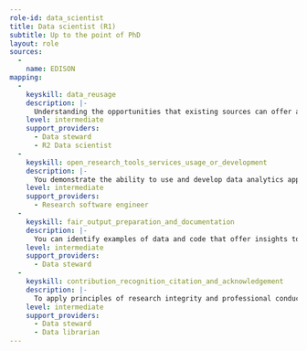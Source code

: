 ```yaml
---
role-id: data_scientist
title: Data scientist (R1)
subtitle: Up to the point of PhD
layout: role
sources: 
  - 
    name: EDISON
mapping: 
  - 
    keyskill: data_reusage
    description: |-
      Understanding the opportunities that existing sources can offer as raw material for your own research, you can demonstrate the skills to find, access, integrate and reuse data from these sources.  Datasets may come from publicly available repositories in your own domain or from others. They may also come from your network of collaborators. You seek advice from postgraduate data scientists, data steward, data librarian or archivist where appropriate, to broaden the opportunities available to you. You seek their assistance to make data actionable, whether it is sourced externally or from the research team.
    level: intermediate
    support_providers: 
      - Data steward
      - R2 Data scientist
  - 
    keyskill: open_research_tools_services_usage_or_development
    description: |-
      You demonstrate the ability to use and develop data analytics applications, algorithms and tools, using machine learning technologies appropriate to the data and domains your research focuses on. You can apply predictive statistical methods relevant to the unfolding nature of the data you derive from these analytic tools.   Aware of the dependencies of your results on specific software code or environments, you ensure results and code are as open as possible, or as closed as necessary to comply with legal obligations. You show you understand how to give and get attribution for the contributions that software authors make to published results.
    level: intermediate
    support_providers: 
      - Research software engineer
  - 
    keyskill: fair_output_preparation_and_documentation
    description: |-
      You can identify examples of data and code that offer insights to advance your field, and understand the importance of these being FAIR. You develop effective pipelines for data preparation and pre-processing, You apply provenance standards to ensure a traceable path throughout the data analysis. You use standard formats and identifiers for metadata and data. Using these you demonstrate the application of FAIR principles to gain new research insights and practical application from the integration and reuse of diverse data and computational sources.
    level: intermediate
    support_providers: 
      - Data steward
  - 
    keyskill: contribution_recognition_citation_and_acknowledgement
    description: |-
      To apply principles of research integrity and professional conduct you properly cite data, code and methods that you reuse. You show that you understand attribution issues affecting text and data mining. You use appropriate methods to cite databases and other forms of dynamic data. When you publish your thesis or dissertation you also acknowledge your collaborators, technicians or others who have contributed to results, as co-authors. You use appropriate identifiers and standards to credit those who helped at all stages of the data lifecycle. 
    level: intermediate
    support_providers: 
      - Data steward
      - Data librarian
---
```

